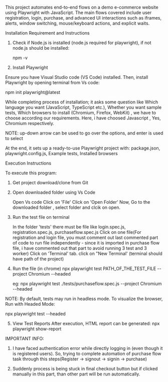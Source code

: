 This project automates end-to-end flows on a demo e-commerce website using Playwright with JavaScript. The main flows covered include user registration, login, purchase, and advanced UI interactions such as iframes, alerts, window switching, mouse/keyboard actions, and explicit waits.

Installation Requirement and Instructions

1. Check if Node.js is installed (node.js required for playwright), if not node.js should be installed:
	
    npm -v

2. Install Playwright

Ensure you have Visual Studio code (VS Code) installed. Then, install Playwright by opening terminal from Vs code:

npm init playwright@latest

While completing process of installation; it asks some question like Which language you want (JavaScript, TypeScript etc.), Whether you want sample tests, Which browsers to install (Chromium, Firefox, WebKit) , we have to choose according our requirements. Here, i have choosed Javascript , Yes, Chromium respectively.

NOTE: up-down arrow can be used to go over the options, and enter is used to select

At the end, it sets up a ready-to-use Playwright project with:
package.json, playwright.config.js, Example tests, Installed browsers


Execution Instructions

To execute this program:

1. Get project download/clone from Git

2. Open downloaded folder using Vs Code
    
    Open Vs code
    Click on 'File'
    Click on 'Open Folder'
    Now, Go to the downloaded folder , select folder and clcik on open.

3. Run the test file on terminal

    In the folder 'tests' there must be file like login.spec.js, registration.spec.js, purchaseflow.spec.js
    Click on one file(For registration and login file, you must comment out last commented part of code to run file independently - since it is imported in purchase flow file, i have commented out that part to avoid running 3 test and 3 worker)
    Click on 'Terminal' tab.
    click on "New Terminal' (terminal should have path of the project)

4. Run the file (in chrome)
     npx playwright test PATH_OF_THE_TEST_FILE --project Chromium --headed

     eg: npx playwright test ./tests/purchaseflow.spec.js --project Chromium --headed


NOTE: By default, tests may run in headless mode. To visualize the browser, Run with Headed Mode:

npx playwright test --headed

5. View Test Reports
     After execution, HTML report can be generated: npx playwright show-report



IMPORTANT INFO:

1.  I have faced authentication error while directly logging in (even though it is registered users). So, trying to complete automation of purchase flow task through this steps(Register -> signout -> signin -> purchase)

2. Suddenly process is being stuck in final checkout button but if clicked manually in this part, than other part will be run automatically.